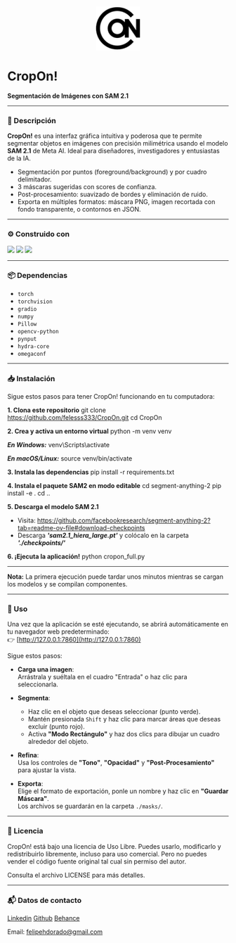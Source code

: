 <p align="center">
  <img src="./logo_cropon.svg" alt="CropOn! Logo" width="100" />
</p>

# CropOn! 
**Segmentación de Imágenes con SAM 2.1**

---

### 📖 Descripción

**CropOn!** es una interfaz gráfica intuitiva y poderosa que te permite segmentar objetos en imágenes con precisión milimétrica usando el modelo **SAM 2.1** de Meta AI. Ideal para diseñadores, investigadores y entusiastas de la IA.

- Segmentación por puntos (foreground/background) y por cuadro delimitador.
- 3 máscaras sugeridas con scores de confianza.
- Post-procesamiento: suavizado de bordes y eliminación de ruido.
- Exporta en múltiples formatos: máscara PNG, imagen recortada con fondo transparente, o contornos en JSON.

---

### ⚙️ Construido con

<img src="https://upload.wikimedia.org/wikipedia/commons/thumb/f/f8/Python_logo_and_wordmark.svg/2560px-Python_logo_and_wordmark.svg.png" height="42"> 
<img src="https://raw.githubusercontent.com/gradio-app/gradio/main/readme_files/gradio.svg" height="48">
<img src="https://upload.wikimedia.org/wikipedia/commons/thumb/c/c6/PyTorch_logo_black.svg/488px-PyTorch_logo_black.svg.png?20200318230141" height="30">

---

### 📦 Dependencias

* `torch`
* `torchvision`
* `gradio`
* `numpy`
* `Pillow`
* `opencv-python`
* `pynput`
* `hydra-core`
* `omegaconf`

---

### 📥 Instalación

Sigue estos pasos para tener CropOn! funcionando en tu computadora:

**1. Clona este repositorio**
git clone https://github.com/felesss333/CropOn.git
cd CropOn

**2. Crea y activa un entorno virtual**
python -m venv venv

***En Windows:***
venv\Scripts\activate

 ***En macOS/Linux:***
source venv/bin/activate

**3. Instala las dependencias**
pip install -r requirements.txt

**4. Instala el paquete SAM2 en modo editable**
cd segment-anything-2
pip install -e .
cd ..

**5. Descarga el modelo SAM 2.1**
- Visita: https://github.com/facebookresearch/segment-anything-2?tab=readme-ov-file#download-checkpoints
- Descarga ***'sam2.1_hiera_large.pt'*** y colócalo en la carpeta ***'./checkpoints/'***

**6. ¡Ejecuta la aplicación!**
python cropon_full.py

---

**Nota:** La primera ejecución puede tardar unos minutos mientras se cargan los modelos y se compilan componentes.

---

### 🧭 Uso
Una vez que la aplicación se esté ejecutando, se abrirá automáticamente en tu navegador web predeterminado:  
👉 [http://127.0.0.1:7860](http://127.0.0.1:7860)

Sigue estos pasos:

- **Carga una imagen**:  
  Arrástrala y suéltala en el cuadro "Entrada" o haz clic para seleccionarla.

- **Segmenta**:  
  - Haz clic en el objeto que deseas seleccionar (punto verde).  
  - Mantén presionada `Shift` y haz clic para marcar áreas que deseas excluir (punto rojo).  
  - Activa **"Modo Rectángulo"** y haz dos clics para dibujar un cuadro alrededor del objeto.

- **Refina**:  
  Usa los controles de **"Tono"**, **"Opacidad"** y **"Post-Procesamiento"** para ajustar la vista.

- **Exporta**:  
  Elige el formato de exportación, ponle un nombre y haz clic en **"Guardar Máscara"**.  
  Los archivos se guardarán en la carpeta `./masks/`.
---

### 📜 Licencia
CropOn! está bajo una licencia de Uso Libre. Puedes usarlo, modificarlo y redistribuirlo libremente, incluso para uso comercial. Pero no puedes vender el código fuente original tal cual sin permiso del autor.

Consulta el archivo LICENSE para más detalles.

---

### 📬 Datos de contacto

[Linkedin](https://www.linkedin.com/in/felipe-dorado-29315232/)
[Github](https://github.com/felesss333/)
[Behance](https://www.behance.net/Felipedorado)

Email: felipehdorado@gmail.com


